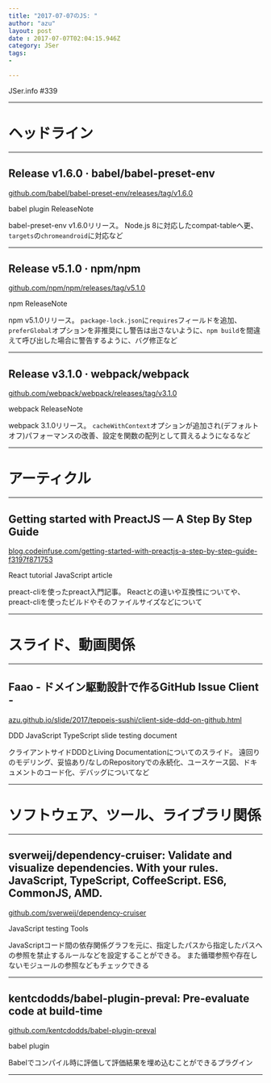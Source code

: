 ```yaml
---
title: "2017-07-07のJS: "
author: "azu"
layout: post
date : 2017-07-07T02:04:15.946Z
category: JSer
tags:
-

---
```


JSer.info #339

----

<h1 class="site-genre">ヘッドライン</h1>

----

## Release v1.6.0 · babel/babel-preset-env
[github.com/babel/babel-preset-env/releases/tag/v1.6.0](https://github.com/babel/babel-preset-env/releases/tag/v1.6.0 "Release v1.6.0 · babel/babel-preset-env")
<p class="jser-tags jser-tag-icon"><span class="jser-tag">babel</span> <span class="jser-tag">plugin</span> <span class="jser-tag">ReleaseNote</span></p>

babel-preset-env v1.6.0リリース。
Node.js 8に対応したcompat-tableへ更、`targets`の`chromeandroid`に対応など


----

## Release v5.1.0 · npm/npm
[github.com/npm/npm/releases/tag/v5.1.0](https://github.com/npm/npm/releases/tag/v5.1.0 "Release v5.1.0 · npm/npm")
<p class="jser-tags jser-tag-icon"><span class="jser-tag">npm</span> <span class="jser-tag">ReleaseNote</span></p>

npm v5.1.0リリース。
`package-lock.json`に`requires`フィールドを追加、`preferGlobal`オプションを非推奨にし警告は出さないように、`npm build`を間違えて呼び出した場合に警告するように、バグ修正など


----

## Release v3.1.0 · webpack/webpack
[github.com/webpack/webpack/releases/tag/v3.1.0](https://github.com/webpack/webpack/releases/tag/v3.1.0 "Release v3.1.0 · webpack/webpack")
<p class="jser-tags jser-tag-icon"><span class="jser-tag">webpack</span> <span class="jser-tag">ReleaseNote</span></p>

webpack 3.1.0リリース。
`cacheWithContext`オプションが追加され(デフォルトオフ)パフォーマンスの改善、設定を関数の配列として買えるようになるなど


----
<h1 class="site-genre">アーティクル</h1>

----

## Getting started with PreactJS — A Step By Step Guide
[blog.codeinfuse.com/getting-started-with-preactjs-a-step-by-step-guide-f3197f871753](https://blog.codeinfuse.com/getting-started-with-preactjs-a-step-by-step-guide-f3197f871753 "Getting started with PreactJS — A Step By Step Guide")
<p class="jser-tags jser-tag-icon"><span class="jser-tag">React</span> <span class="jser-tag">tutorial</span> <span class="jser-tag">JavaScript</span> <span class="jser-tag">article</span></p>

preact-cliを使ったpreact入門記事。
Reactとの違いや互換性についてや、preact-cliを使ったビルドやそのファイルサイズなどについて


----
<h1 class="site-genre">スライド、動画関係</h1>

----

## Faao - ドメイン駆動設計で作るGitHub Issue Client -
[azu.github.io/slide/2017/teppeis-sushi/client-side-ddd-on-github.html](http://azu.github.io/slide/2017/teppeis-sushi/client-side-ddd-on-github.html "Faao - ドメイン駆動設計で作るGitHub Issue Client -")
<p class="jser-tags jser-tag-icon"><span class="jser-tag">DDD</span> <span class="jser-tag">JavaScript</span> <span class="jser-tag">TypeScript</span> <span class="jser-tag">slide</span> <span class="jser-tag">testing</span> <span class="jser-tag">document</span></p>

クライアントサイドDDDとLiving Documentationについてのスライド。
遠回りのモデリング、妥協あり/なしのRepositoryでの永続化、ユースケース図、ドキュメントのコード化、デバッグについてなど


----
<h1 class="site-genre">ソフトウェア、ツール、ライブラリ関係</h1>

----

## sverweij/dependency-cruiser: Validate and visualize dependencies. With your rules. JavaScript, TypeScript, CoffeeScript. ES6, CommonJS, AMD.
[github.com/sverweij/dependency-cruiser](https://github.com/sverweij/dependency-cruiser "sverweij/dependency-cruiser: Validate and visualize dependencies. With your rules. JavaScript, TypeScript, CoffeeScript. ES6, CommonJS, AMD.")
<p class="jser-tags jser-tag-icon"><span class="jser-tag">JavaScript</span> <span class="jser-tag">testing</span> <span class="jser-tag">Tools</span></p>

JavaScriptコード間の依存関係グラフを元に、指定したパスから指定したパスへの参照を禁止するルールなどを設定することができる。
また循環参照や存在しないモジュールの参照などもチェックできる


----

## kentcdodds/babel-plugin-preval: Pre-evaluate code at build-time
[github.com/kentcdodds/babel-plugin-preval](https://github.com/kentcdodds/babel-plugin-preval "kentcdodds/babel-plugin-preval: Pre-evaluate code at build-time")
<p class="jser-tags jser-tag-icon"><span class="jser-tag">babel</span> <span class="jser-tag">plugin</span></p>

Babelでコンパイル時に評価して評価結果を埋め込むことができるプラグイン


----
